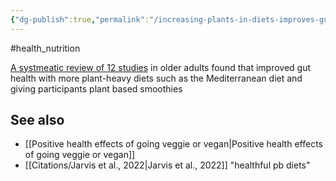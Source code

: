 ```yaml
---
{"dg-publish":true,"permalink":"/increasing-plants-in-diets-improves-gut-health/","tags":["#health_nutrition"],"created":"2025-10-23T17:42:43.417+01:00","updated":"2025-10-23T18:06:08.669+01:00"}
---
```


#health_nutrition 

[A systmeatic review of 12 studies](https://www.mdpi.com/2072-6643/16/9/1398) in older adults found that improved gut health with more plant-heavy diets such as the Mediterranean diet and giving participants plant based smoothies 

## See also
- [[Positive health effects of going veggie or vegan\|Positive health effects of going veggie or vegan]]
- [[Citations/Jarvis et al., 2022\|Jarvis et al., 2022]] "healthful pb diets" 